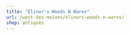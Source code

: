 ```yaml
---
title: "Elinor's Woods N Wares"
url: /west-des-moines/elinors-woods-n-wares/
shop: antiques
---
```


